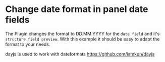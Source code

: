 # Change date format in panel date fields
The Plugin changes the format to DD.MM.YYYY for the `date field` and it's `structure field preview`.
With this example it should be easy to adapt the format to your needs.

dayjs is used to work with dateformats https://github.com/iamkun/dayjs
